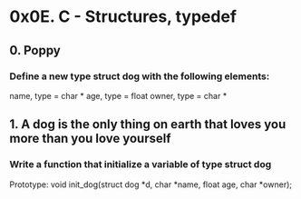 # 0x0E. C - Structures, typedef

## 0. Poppy

### Define a new type struct dog with the following elements:

name, type = char *
age, type = float
owner, type = char *


## 1. A dog is the only thing on earth that loves you more than you love yourself

### Write a function that initialize a variable of type struct dog

Prototype: void init_dog(struct dog *d, char *name, float age, char *owner); 
